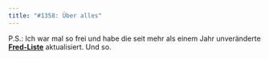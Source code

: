 ```yaml
---
title: "#1358: Über alles"
---
```


P.S.: Ich war mal so frei und habe die seit mehr als einem Jahr unveränderte <a href="http://www.fonflatter.de/geschenke"><strong>Fred-Liste</strong></a> aktualisiert.
Und so.

